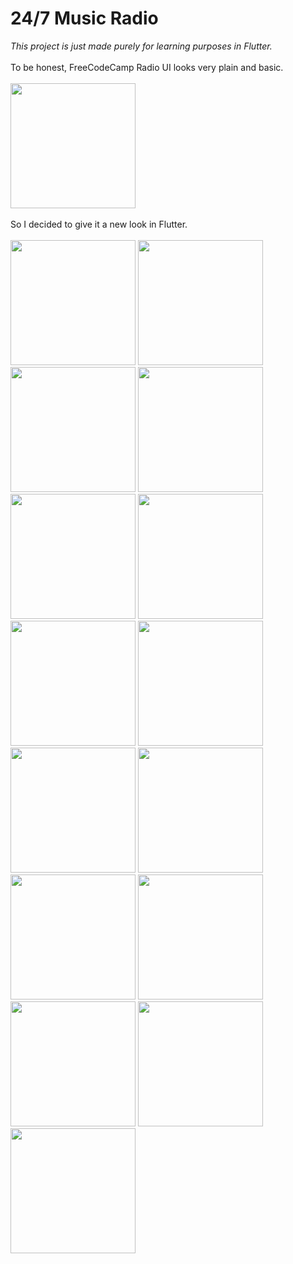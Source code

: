 # 24/7 Music Radio
*This project is just made purely for learning purposes in Flutter.* <br></br>
To be honest, FreeCodeCamp Radio UI looks very plain and basic. <br></br>
<img src = 'screenshot/Screenshot%202023-11-26%20170123.jpg' width = 200> <br></br>
So I decided to give it a new look in Flutter.<br></br>
<img src = 'screenshot/flutter_01-min.png' width = 200> 
<img src = 'screenshot/flutter_02-min.png' width = 200>
<img src = 'screenshot/flutter_03-min.png' width = 200>
<img src = 'screenshot/flutter_04-min.png' width = 200>
<img src = 'screenshot/flutter_05-min.png' width = 200>
<img src = 'screenshot/flutter_06-min.png' width = 200>
<img src = 'screenshot/flutter_07-min.png' width = 200>
<img src = 'screenshot/flutter_08-min.png' width = 200>
<img src = 'screenshot/flutter_09-min.png' width = 200>
<img src = 'screenshot/flutter_10-min.png' width = 200>
<img src = 'screenshot/flutter_11-min.png' width = 200>
<img src = 'screenshot/flutter_12-min.png' width = 200>
<img src = 'screenshot/flutter_13-min.png' width = 200>
<img src = 'screenshot/flutter_14-min.png' width = 200>
<img src = 'screenshot/flutter_15-min.png' width = 200>
